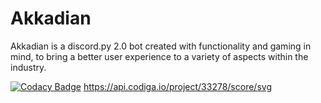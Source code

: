# Akkadian
Akkadian is a discord.py 2.0 bot created with functionality and gaming in mind, to bring a better user experience to a variety of aspects within the industry.

[![Codacy Badge](https://app.codacy.com/project/badge/Grade/2b86228cba9745ccb8d50b095ae9ab39)](https://www.codacy.com/gh/Pa-per/Akkadian/dashboard?utm_source=github.com&amp;utm_medium=referral&amp;utm_content=Pa-per/Akkadian&amp;utm_campaign=Badge_Grade)
https://api.codiga.io/project/33278/score/svg
